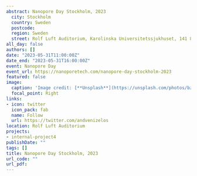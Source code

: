 ```yaml
---
abstract: Nanopore Day Stockholm, 2023
  city: Stockholm
  country: Sweden
  postcode:
  region: Sweden
  street: Rolf Luft Auditorium, Karolinska Universitetssjukhuset, 141 86, Stockholm, Sweden
all_day: false
authors: []
date: "2023-05-31T11:00:00Z"
date_end: "2023-05-31T16:00:00Z"
event: Nanopore Day
event_url: https://nanoporetech.com/nanopore-day-stockholm-2023
featured: false
image:
  caption: 'Image credit: [**Unsplash**](https://unsplash.com/photos/bzdhc5b3Bxs)'
  focal_point: Right
links:
- icon: twitter
  icon_pack: fab
  name: Follow
  url: https://twitter.com/andvenizelos
location: Rolf Luft Auditorium
projects:
- internal-project4
publishDate: ""
tags: []
title: Nanopore Day Stockholm, 2023
url_code: ""
url_pdf: 
---
```


